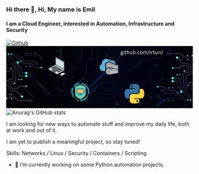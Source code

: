 ### Hi there 👋, Hi, My name is Emil
#### I am a Cloud Engineer, interested in Automation, Infrastructure and Security
[![Github](https://img.shields.io/github/followers/Irtun?label=Follow&style=social)](https://github.com/Irtun)
![I am a Cloud Engineer, interested in Automation, Infrastructure and Security](https://github.com/Irtun/Hello/blob/main/irtun.jpg)
![Anurag's GitHub stats](https://github-readme-stats-git-masterrstaa-rickstaa.vercel.app/api?username=Irtun&show_icons=true&theme=radical)



I am looking for new ways to automate stuff and improve my daily life, both at work and out of it.

I am yet to publish a meaningful project, so stay tuned!


Skills: Networks / Linux / Security / Containers / Scripting

- 🔭 I’m currently working on some Python automation projects.
